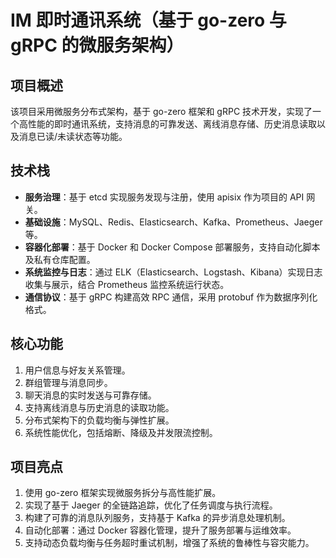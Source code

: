 # IM 即时通讯系统（基于 go-zero 与 gRPC 的微服务架构）

## 项目概述
该项目采用微服务分布式架构，基于 go-zero 框架和 gRPC 技术开发，实现了一个高性能的即时通讯系统，支持消息的可靠发送、离线消息存储、历史消息读取以及消息已读/未读状态等功能。

## 技术栈
- **服务治理**：基于 etcd 实现服务发现与注册，使用 apisix 作为项目的 API 网关。  
- **基础设施**：MySQL、Redis、Elasticsearch、Kafka、Prometheus、Jaeger 等。  
- **容器化部署**：基于 Docker 和 Docker Compose 部署服务，支持自动化脚本及私有仓库配置。  
- **系统监控与日志**：通过 ELK（Elasticsearch、Logstash、Kibana）实现日志收集与展示，结合 Prometheus 监控系统运行状态。  
- **通信协议**：基于 gRPC 构建高效 RPC 通信，采用 protobuf 作为数据序列化格式。  

## 核心功能
1. 用户信息与好友关系管理。
2. 群组管理与消息同步。
3. 聊天消息的实时发送与可靠存储。
4. 支持离线消息与历史消息的读取功能。
5. 分布式架构下的负载均衡与弹性扩展。
6. 系统性能优化，包括熔断、降级及并发限流控制。

## 项目亮点
1. 使用 go-zero 框架实现微服务拆分与高性能扩展。  
2. 实现了基于 Jaeger 的全链路追踪，优化了任务调度与执行流程。  
3. 构建了可靠的消息队列服务，支持基于 Kafka 的异步消息处理机制。  
4. 自动化部署：通过 Docker 容器化管理，提升了服务部署与运维效率。  
5. 支持动态负载均衡与任务超时重试机制，增强了系统的鲁棒性与容灾能力。
